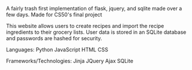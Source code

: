 A fairly trash first implementation of flask, jquery, and sqlite made over a few days.
Made for CS50's final project


This website allows users to create recipes and import the recipe ingredients to their grocery lists.
User data is stored in an SQLite database and passwords are hashed for security.

Languages:
Python
JavaScript
HTML
CSS

Frameworks/Technologies:
Jinja
JQuery
Ajax
SQLite

